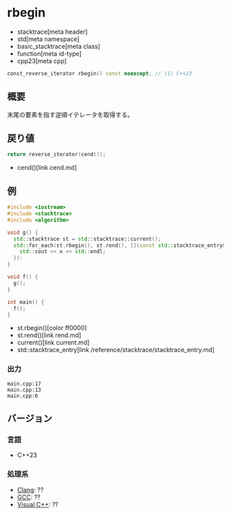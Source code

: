 # rbegin
* stacktrace[meta header]
* std[meta namespace]
* basic_stacktrace[meta class]
* function[meta id-type]
* cpp23[meta cpp]

```cpp
const_reverse_iterator rbegin() const noexcept; // (1) C++23
```

## 概要
末尾の要素を指す逆順イテレータを取得する。


## 戻り値
```cpp
return reverse_iterator(cend());
```
* cend()[link cend.md]


## 例
```cpp example
#include <iostream>
#include <stacktrace>
#include <algorithm>

void g() {
  std::stacktrace st = std::stacktrace::current();
  std::for_each(st.rbegin(), st.rend(), [](const std::stacktrace_entry& x) {
    std::cout << x << std::endl;
  }):
}

void f() {
  g();
}

int main() {
  f();
}
```
* st.rbegin()[color ff0000]
* st.rend()[link rend.md]
* current()[link current.md]
* std::stacktrace_entry[link /reference/stacktrace/stacktrace_entry.md]

### 出力
```
main.cpp:17
main.cpp:13
main.cpp:6
```


## バージョン
### 言語
- C++23

### 処理系
- [Clang](/implementation.md#clang): ??
- [GCC](/implementation.md#gcc): ??
- [Visual C++](/implementation.md#visual_cpp): ??
